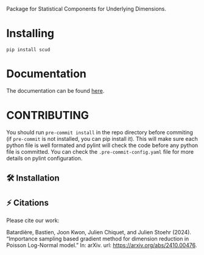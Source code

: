 Package for Statistical Components for Underlying Dimensions.

# Installing
```
pip install scud
```

# Documentation
The documentation can be found [here](https://scud-422a9c.gitlab.io/).


# CONTRIBUTING
You should run
```pre-commit install```
in the repo directory before commiting (if ```pre-commit``` is not installed,
you can pip install it). This will make sure each python file is well
formated and pylint will check the code before any python file is committed. You can check the ```.pre-commit-config.yaml``` file for more details on pylint configuration.


## 🛠 Installation


## ⚡️ Citations

Please cite our work:

Batardière, Bastien, Joon Kwon, Julien Chiquet, and Julien Stoehr (2024).
“Importance sampling based gradient method for dimension reduction in Poisson
Log-Normal model.” In: arXiv. url: https://arxiv.org/abs/2410.00476.
